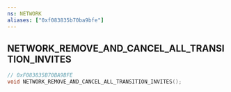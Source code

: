 ```yaml
---
ns: NETWORK
aliases: ["0xf083835b70ba9bfe"]
---
```

## NETWORK_REMOVE_AND_CANCEL_ALL_TRANSITION_INVITES

```c
// 0xF083835B70BA9BFE
void NETWORK_REMOVE_AND_CANCEL_ALL_TRANSITION_INVITES();
```
